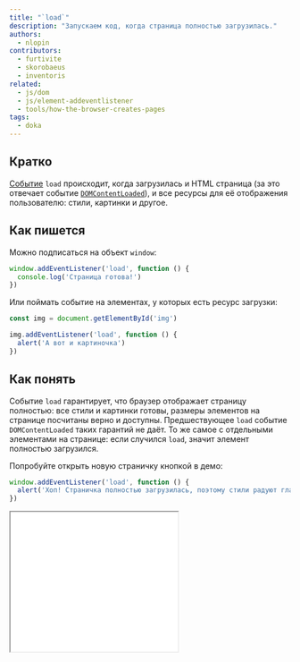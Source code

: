 ```yaml
---
title: "`load`"
description: "Запускаем код, когда страница полностью загрузилась."
authors:
  - nlopin
contributors:
  - furtivite
  - skorobaeus
  - inventoris
related:
  - js/dom
  - js/element-addeventlistener
  - tools/how-the-browser-creates-pages
tags:
  - doka
---
```


## Кратко

[Событие](/js/events/) `load` происходит, когда загрузилась и HTML страница (за это отвечает событие [`DOMContentLoaded`](/js/event-domcontentloaded/)), и все ресурсы для её отображения пользователю: стили, картинки и другое.

## Как пишется

Можно подписаться на объект `window`:

```js
window.addEventListener('load', function () {
  console.log('Страница готова!')
})
```

Или поймать событие на элементах, у которых есть ресурс загрузки:

```js
const img = document.getElementById('img')

img.addEventListener('load', function () {
  alert('А вот и картиночка')
})
```

## Как понять

Событие `load` гарантирует, что браузер отображает страницу полностью: все стили и картинки готовы, размеры элементов на странице посчитаны верно и доступны. Предшествующее `load` событие `DOMContentLoaded` таких гарантий не даёт. То же самое с отдельными элементами на странице: если случился `load`, значит элемент полностью загрузился.

Попробуйте открыть новую страничку кнопкой в демо:

```js
window.addEventListener('load', function () {
  alert('Хоп! Страничка полностью загрузилась, поэтому стили радуют глаз!')
})
```

<iframe title="Пример события load. Стартовая страница" src="demos/start-page/" height="250"></iframe>
